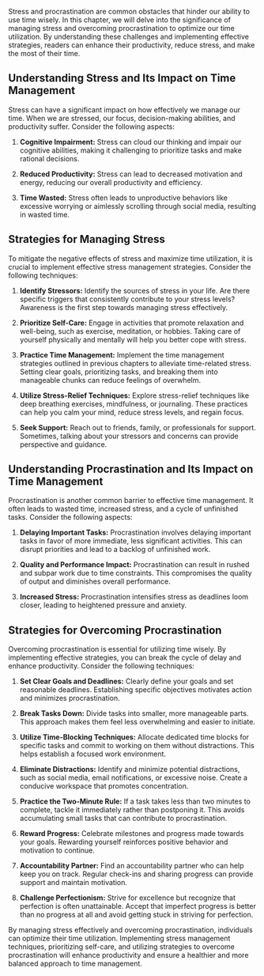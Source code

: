 
Stress and procrastination are common obstacles that hinder our ability to use time wisely. In this chapter, we will delve into the significance of managing stress and overcoming procrastination to optimize our time utilization. By understanding these challenges and implementing effective strategies, readers can enhance their productivity, reduce stress, and make the most of their time.

**Understanding Stress and Its Impact on Time Management**
----------------------------------------------------------

Stress can have a significant impact on how effectively we manage our time. When we are stressed, our focus, decision-making abilities, and productivity suffer. Consider the following aspects:

1. **Cognitive Impairment:** Stress can cloud our thinking and impair our cognitive abilities, making it challenging to prioritize tasks and make rational decisions.

2. **Reduced Productivity:** Stress can lead to decreased motivation and energy, reducing our overall productivity and efficiency.

3. **Time Wasted:** Stress often leads to unproductive behaviors like excessive worrying or aimlessly scrolling through social media, resulting in wasted time.

**Strategies for Managing Stress**
----------------------------------

To mitigate the negative effects of stress and maximize time utilization, it is crucial to implement effective stress management strategies. Consider the following techniques:

1. **Identify Stressors:** Identify the sources of stress in your life. Are there specific triggers that consistently contribute to your stress levels? Awareness is the first step towards managing stress effectively.

2. **Prioritize Self-Care:** Engage in activities that promote relaxation and well-being, such as exercise, meditation, or hobbies. Taking care of yourself physically and mentally will help you better cope with stress.

3. **Practice Time Management:** Implement the time management strategies outlined in previous chapters to alleviate time-related stress. Setting clear goals, prioritizing tasks, and breaking them into manageable chunks can reduce feelings of overwhelm.

4. **Utilize Stress-Relief Techniques:** Explore stress-relief techniques like deep breathing exercises, mindfulness, or journaling. These practices can help you calm your mind, reduce stress levels, and regain focus.

5. **Seek Support:** Reach out to friends, family, or professionals for support. Sometimes, talking about your stressors and concerns can provide perspective and guidance.

**Understanding Procrastination and Its Impact on Time Management**
-------------------------------------------------------------------

Procrastination is another common barrier to effective time management. It often leads to wasted time, increased stress, and a cycle of unfinished tasks. Consider the following aspects:

1. **Delaying Important Tasks:** Procrastination involves delaying important tasks in favor of more immediate, less significant activities. This can disrupt priorities and lead to a backlog of unfinished work.

2. **Quality and Performance Impact:** Procrastination can result in rushed and subpar work due to time constraints. This compromises the quality of output and diminishes overall performance.

3. **Increased Stress:** Procrastination intensifies stress as deadlines loom closer, leading to heightened pressure and anxiety.

**Strategies for Overcoming Procrastination**
---------------------------------------------

Overcoming procrastination is essential for utilizing time wisely. By implementing effective strategies, you can break the cycle of delay and enhance productivity. Consider the following techniques:

1. **Set Clear Goals and Deadlines:** Clearly define your goals and set reasonable deadlines. Establishing specific objectives motivates action and minimizes procrastination.

2. **Break Tasks Down:** Divide tasks into smaller, more manageable parts. This approach makes them feel less overwhelming and easier to initiate.

3. **Utilize Time-Blocking Techniques:** Allocate dedicated time blocks for specific tasks and commit to working on them without distractions. This helps establish a focused work environment.

4. **Eliminate Distractions:** Identify and minimize potential distractions, such as social media, email notifications, or excessive noise. Create a conducive workspace that promotes concentration.

5. **Practice the Two-Minute Rule:** If a task takes less than two minutes to complete, tackle it immediately rather than postponing it. This avoids accumulating small tasks that can contribute to procrastination.

6. **Reward Progress:** Celebrate milestones and progress made towards your goals. Rewarding yourself reinforces positive behavior and motivation to continue.

7. **Accountability Partner:** Find an accountability partner who can help keep you on track. Regular check-ins and sharing progress can provide support and maintain motivation.

8. **Challenge Perfectionism:** Strive for excellence but recognize that perfection is often unattainable. Accept that imperfect progress is better than no progress at all and avoid getting stuck in striving for perfection.

By managing stress effectively and overcoming procrastination, individuals can optimize their time utilization. Implementing stress management techniques, prioritizing self-care, and utilizing strategies to overcome procrastination will enhance productivity and ensure a healthier and more balanced approach to time management.
